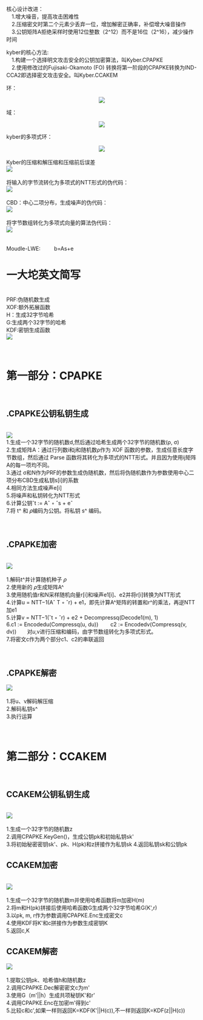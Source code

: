 核心设计改进：<br>
&emsp;1.增大噪音，提高攻击困难性<br>
&emsp;2.压缩密文时第二个元素少丢弃一位，增加解密正确率，补偿增大噪音操作<br>
&emsp;3.公钥矩阵A拒绝采样时使用12位整数（2^12）而不是16位（2^16），减少操作时间<br>

kyber的核心方法:<br>
&emsp;1.构建一个选择明文攻击安全的公钥加密算法，叫Kyber.CPAPKE<br>
&emsp;2.使用修改过的Fujisaki-Okamoto (FO) 转换将第一阶段的CPAPKE转换为IND-CCA2即选择密文攻击安全。叫Kyber.CCAKEM<br>

环：
<div style="text-align: center;">
    <img src="https://github.com/yeren101/Kyber/blob/main/%E7%8E%AF.png?raw=true"/>
</div>


域：
<div style="text-align: center;">
    <img src="https://github.com/yeren101/Kyber/blob/main/%E5%9F%9F.png?raw=true"/>
</div>


kyber的多项式环：
<div style="text-align: center;">
    <img src="https://github.com/yeren101/Kyber/blob/main/Kyber%E8%AE%A8%E8%AE%BA%E7%9A%84%E5%A4%9A%E9%A1%B9%E5%BC%8F%E7%8E%AF.png?raw=true"/>
</div>
<br>
Kyber的压缩和解压缩和压缩前后误差<br>
<div>
    <img src="https://github.com/yeren101/Kyber/blob/main/%E5%8E%8B%E7%BC%A9.jpg?raw=true"/>
</div>
<br>
将输入的字节流转化为多项式的NTT形式的伪代码：<br>
<div>
    <img src="https://github.com/yeren101/Kyber/blob/main/%E8%BD%AC%E5%8C%96NTT.jpg?raw=true"/>
</div>
<br>
CBD：中心二项分布，生成噪声的伪代码：<br>
<div>
    <img src="https://github.com/yeren101/Kyber/blob/main/%E7%94%9F%E6%88%90%E5%99%AA%E5%A3%B0.jpg?raw=true"/>
</div>
<br>
将字节数组转化为多项式向量的算法伪代码：<br>
<div>
    <img src="https://github.com/yeren101/Kyber/blob/main/%E5%AD%97%E8%8A%82%E6%95%B0%E7%BB%84%E8%BD%AC%E5%8C%96%E4%B8%BA%E5%A4%9A%E9%A1%B9%E5%BC%8F%E5%90%91%E9%87%8F.jpg?raw=true">
</div>
<br><br>
Moudle-LWE:
&emsp;&emsp;
b=As+e
<br>
<h1>一大坨英文简写</h1>
<br>PRF:伪随机数生成<br>
XOF:额外拓展函数<br>
H：生成32字节哈希<br>
G:生成两个32字节的哈希<br>
KDF:密钥生成函数<br>
<div>
    <img src="https://github.com/yeren101/Kyber/blob/main/%E4%B8%80%E5%A4%A7%E5%9D%A8%E7%AE%80%E5%86%99.jpg?raw=true">
</div>
<br><br>
<h1>第一部分：CPAPKE<br></h1>
&emsp;<h2>.CPAPKE公钥私钥生成</h2>
<br>
<div>
    <img src="https://github.com/yeren101/Kyber/blob/main/%E5%85%AC%E9%92%A5%E7%94%9F%E6%88%90.jpg?raw=true">
</div>
1.生成一个32字节的随机数d,然后通过哈希生成两个32字节的随机数(ρ, σ)<br>
2.生成矩阵A：通过行列数i和j和随机数ρ作为 XOF 函数的参数，生成任意长度字节数组，然后通过 Parse 函数将其转化为多项式的NTT形式。并且因为使用ij矩阵A的每一项均不同。<br>
3.通过 σ和N作为PRF的参数生成伪随机数，然后将伪随机数作为参数使用中心二项分布CBD生成私钥s[i]的系数<br>
4.相同方法生成噪声e[i]<br>
5.将噪声和私钥转化为NTT形式<br>
6.计算公钥ˆt := Aˆ ◦ ˆs + eˆ<br>
7.将 t^ 和 𝜌编码为公钥。将私钥 s^ 编码。<br>
<br>
&emsp;<h2>.CPAPKE加密</h2>
<br>
<div>
    <img src="https://github.com/yeren101/Kyber/blob/main/%E5%8A%A0%E5%AF%86.jpg?raw=true">
</div>
<br>
1.解码t^并计算随机种子 𝜌<br>
2.使用新的 𝜌生成矩阵A^<br>
3.使用随机值r和N采样随机向量r[i]和噪声e1[i]、e2并将r[i]转换为NTT形式<br>
4.计算u = NTT−1(Aˆ T ◦ ˆr) + e1，即先计算A^矩阵的转置和r^的乘法，再逆NTT加e1<br>
5.计算v = NTT−1(ˆt ◦ ˆr) + e2 + Decompressq(Decode1(m), 1)<br>
6.c1 := Encodedu(Compressq(u, du)) &emsp;&emsp;c2 := Encodedv(Compressq(v, dv))&emsp;&emsp;对𝑢,v进行压缩和编码，由字节数组转化为多项式形式。<br>
7.将密文c作为两个部分c1、c2的串联返回<br>
<br>
&emsp;<h2>.CPAPKE解密</h2>
<div>
    <img src="https://github.com/yeren101/Kyber/blob/main/%E8%A7%A3%E5%AF%86.jpg?raw=true">
</div>
<br>
1.将u、v解码解压缩<br>
2.解码私钥s^<br>
3.执行运算<br>
<br><br>
<h1>第二部分：CCAKEM</h1>
<br>
<h2>CCAKEM公钥私钥生成</h2>
<br>
<div>
    <img src="https://github.com/yeren101/Kyber/blob/main/%E7%A7%98%E9%92%A5%E7%94%9F%E6%88%90.jpg?raw=true">
</div>
<br>
1.生成一个32字节的随机数z<br>
2.调用CPAPKE.KeyGen()，生成公钥pk和初始私钥sk'<br>
3.将初始秘密密钥sk'、pk、H(pk)和z拼接作为私钥sk
4.返回私钥sk和公钥pk
<br>
<h2>CCAKEM加密</h2>
<br>
<div>
    <img src="https://github.com/yeren101/Kyber/blob/main/%E7%A7%98%E9%92%A5%E5%8A%A0%E5%AF%86.jpg?raw=true">
</div>
<br>
1.生成一个32字节的随机数m并使用哈希函数将m加密H(m)<br>
2.将m和H(pk)拼接后使用哈希函数G生成两个32字节哈希G(K',r)<br>
3.以pk, m, r作为参数调用CPAPKE.Enc生成密文c<br>
4.使用KDF将K'和c拼接作为参数生成密钥K<br>
5.返回c,K
<br>
<h2>CCAKEM解密</h2>
<div>
    <img src="https://github.com/yeren101/Kyber/blob/main/%E7%A7%98%E9%92%A5%E8%A7%A3%E5%AF%86.jpg?raw=true">
</div>
<br>
1.提取公钥pk、哈希值h和随机数z<br>
2.调用CPAPKE.Dec解密密文c为m'<br>
3.使用G（m'||h）生成共项秘钥K'和r'<br>
4.调用CPAPKE.Enc在加密m'得到c'<br>
5.比较c和c',如果一样则返回K=KDF(K'||H(c)),不一样则返回K=KDF(z||H(c))<br>
